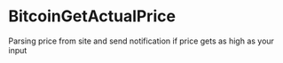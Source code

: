 # BitcoinGetActualPrice
Parsing price from site and send notification if price gets as high as your input
